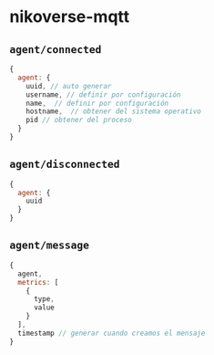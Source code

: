 # nikoverse-mqtt

## `agent/connected`

``` js
{
  agent: {
    uuid, // auto generar
    username, // definir por configuración
    name,  // definir por configuración
    hostname,  // obtener del sistema operativo
    pid // obtener del proceso
  }
}
```

## `agent/disconnected`

```js
{
  agent: {
    uuid
  }
}
```

## `agent/message`

```js
{
  agent,
  metrics: [
    {
      type,
      value
    }
  ],
  timestamp // generar cuando creamos el mensaje
}
```
